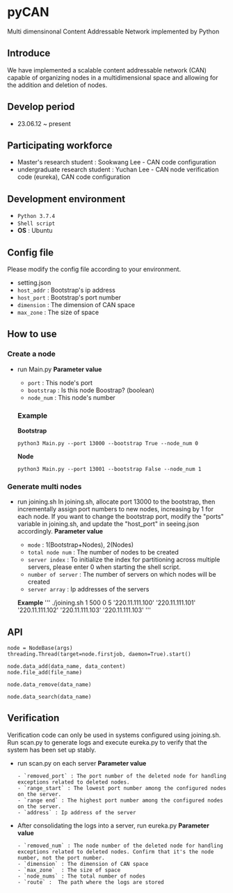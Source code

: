 # pyCAN
Multi dimensinonal Content Addressable Network implemented by Python

## Introduce
We have implemented a scalable content addressable network (CAN) capable of organizing nodes in a multidimensional space and allowing for the addition and deletion of nodes.

## Develop period
* 23.06.12 ~ present

## Participating workforce
 - Master's research student  : Sookwang Lee - CAN code configuration
 - undergraduate research student : Yuchan Lee - CAN node verification code (eureka), CAN code configuration

## Development environment
- `Python 3.7.4`
- `Shell script`
- **OS** : Ubuntu

## Config file
Please modify the config file according to your environment.

- setting.json
- `host_addr` : Bootstrap's ip address
- `host_port` : Bootstrap's port number
- `dimension` : The dimension of CAN space
- `max_zone`  : The size of space

## How to use
  ### Create a node
  - run Main.py
    **Parameter value**
      - `port` : This node's port
      - `bootstrap` : Is this node Boostrap? (boolean)
      - `node_num` : This node's number
  
    ### Example
      **Bootstrap**
      ```
      python3 Main.py --port 13000 --bootstrap True --node_num 0
      ```
  
      **Node**
      ```
      python3 Main.py --port 13001 --bootstrap False --node_num 1
      ```
  
  ### Generate multi nodes
  - run joining.sh
  In joining.sh, allocate port 13000 to the bootstrap, then incrementally assign port numbers to new nodes, increasing by 1 for each node.
  If you want to change the   bootstrap port, modify the "ports" variable in joining.sh, and update the "host_port" in seeing.json accordingly.
    **Parameter value**
    - `mode` : 1(Bootstrap+Nodes), 2(Nodes)
    - `total node num` : The number of nodes to be created
    - `server index` : To initialize the index for partitioning across multiple servers, please enter 0 when starting the shell script.
    - `number of server` : The number of servers on which nodes will be created
    - `server array` : Ip addresses of the servers
  
    **Example**
    '''
    ./joining.sh 1 500 0 5 '220.11.111.100' '220.11.111.101' '220.11.111.102' '220.11.111.103' '220.11.111.103'
    '''

## API
```
node = NodeBase(args)
threading.Thread(target=node.firstjob, daemon=True).start() 

node.data_add(data_name, data_content)
node.file_add(file_name)

node.data_remove(data_name)

node.data_search(data_name)

```

## Verification
Verification code can only be used in systems configured using joining.sh.
Run scan.py to generate logs and execute eureka.py to verify that the system has been set up stably.
- run scan.py on each server
  **Parameter value**
  
      - `removed_port` : The port number of the deleted node for handling exceptions related to deleted nodes.
      - `range_start` : The lowest port number among the configured nodes on the server.
      - `range end` : The highest port number among the configured nodes on the server.
      - `address` : Ip address of the server

- After consolidating the logs into a server, run eureka.py
  **Parameter value**
  
      - `removed_num` : The node number of the deleted node for handling exceptions related to deleted nodes. Confirm that it's the node number, not the port number. 
      - `dimension` : The dimension of CAN space
      - `max_zone`  : The size of space
      - `node_nums` : The total number of nodes
      - `route` :  The path where the logs are stored


  
  
